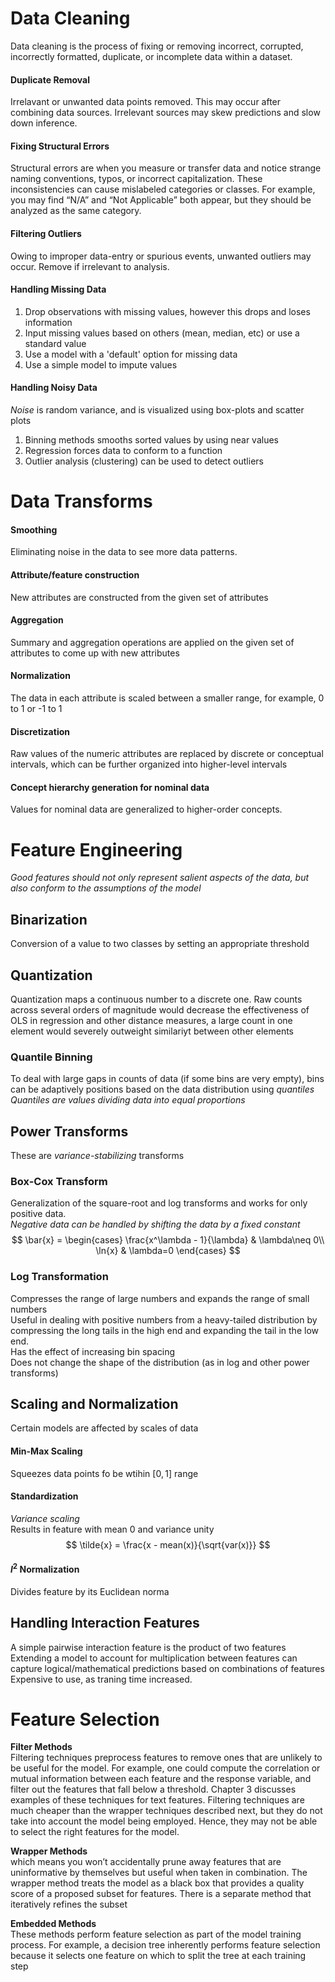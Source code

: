 # Data Cleaning  
Data cleaning is the process of fixing or removing incorrect, corrupted, incorrectly formatted, duplicate, or incomplete data within a dataset.  

#### Duplicate Removal  
Irrelavant or unwanted data points removed. This may occur after combining data sources. Irrelevant sources may skew predictions and slow down inference.  

#### Fixing Structural Errors  
Structural errors are when you measure or transfer data and notice strange naming conventions, typos, or incorrect capitalization. These inconsistencies can cause mislabeled categories or classes. For example, you may find “N/A” and “Not Applicable” both appear, but they should be analyzed as the same category.  

#### Filtering Outliers  
Owing to improper data-entry or spurious events, unwanted outliers may occur. Remove if irrelevant to analysis.  

#### Handling Missing Data  
1. Drop observations with missing values, however this drops and loses information  
2. Input missing values based on others (mean, median, etc)  or use a standard value  
3. Use a model with a 'default' option for missing data  
4. Use a simple model to impute values  

#### Handling Noisy Data  
*Noise* is random variance, and is visualized using box-plots and scatter plots  
1. Binning methods smooths sorted values by using near values  
2. Regression forces data to conform to a function  
3. Outlier analysis (clustering) can be used to detect outliers  

# Data Transforms  
#### Smoothing  
Eliminating noise in the data to see more data patterns.

#### Attribute/feature construction  
New attributes are constructed from the given set of attributes  

#### Aggregation  
Summary and aggregation operations are applied on the given set of attributes to come up with new attributes  

#### Normalization  
The data in each attribute is scaled between a smaller range, for example, 0 to 1 or -1 to 1  

#### Discretization  
Raw values of the numeric attributes are replaced by discrete or conceptual intervals, which can be further organized into higher-level intervals  

#### Concept hierarchy generation for nominal data  
Values for nominal data are generalized to higher-order concepts.


# Feature Engineering  
*Good features should not only represent salient aspects of the data, but also conform to the assumptions of the model*  
## Binarization  
Conversion of a value to two classes by setting an appropriate threshold  

## Quantization  
Quantization maps a continuous number to a discrete one. 
Raw counts across several orders of magnitude would decrease the effectiveness of OLS in regression and other distance measures, a large count in one element would severely outweight similariyt between other elements  

### Quantile Binning  
To deal with large gaps in counts of data (if some bins are very empty), bins can be adaptively positions based on the data distribution using *quantiles*  
*Quantiles are values dividing data into equal proportions*  

## Power Transforms  
These are *variance-stabilizing* transforms  

### Box-Cox Transform  
Generalization of the square-root and log transforms and works for only positive data.  
*Negative data can be handled by shifting the data by a fixed constant*   
$$
 \bar{x} =
    \begin{cases}
      \frac{x^\lambda - 1}{\lambda} & \lambda\neq 0\\
      \ln{x} & \lambda=0
    \end{cases}       
$$
### Log Transformation  
Compresses the range of large numbers and expands the range of small numbers  
Useful in dealing with positive numbers from a heavy-tailed distribution by compressing the long tails in the high end and expanding the tail in the low end.  
Has the effect of increasing bin spacing  
Does not change the shape of the distribution (as in log and other power transforms)

## Scaling and Normalization  
Certain models are affected by scales of data
#### Min-Max Scaling  
Squeezes data points fo be wtihin $[0,1]$ range  
#### Standardization  
*Variance scaling*  
Results in feature with mean $0$ and variance unity  
$$
\tilde{x} = \frac{x - mean(x)}{\sqrt{var(x)}}
$$
#### $l^2$ Normalization  
Divides feature by its Euclidean norma  

## Handling Interaction Features  
A simple pairwise interaction feature is the product of two features  
Extending a model to account for multiplication between features can capture logical/mathematical predictions based on combinations of features  
Expensive to use, as traning time increased.  

# Feature Selection  
**Filter Methods**  
Filtering techniques preprocess features to remove ones that are unlikely to be useful for the model. For example, one could compute the correlation or mutual information between each feature and the response variable, and filter out the features that fall below a threshold. Chapter 3 discusses examples of these techniques for text features. Filtering techniques are much cheaper than the wrapper techniques described next, but they do not take into account the model being employed. Hence, they may not be able to select the right features for the model.  

**Wrapper Methods**  
which means you won’t accidentally prune away features that are uninformative by themselves but useful when taken in combination. The wrapper method treats the model as a black box that provides a quality score of a proposed subset for features. There is a separate method that iteratively refines the subset   

**Embedded Methods**  
These methods perform feature selection as part of the model training process.
For example, a decision tree inherently performs feature selection because it
selects one feature on which to split the tree at each training step